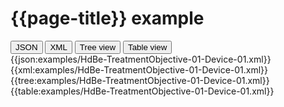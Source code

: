 # {{page-title}} example

<div>
  <div class="tab">
     <button class="tablinks active" onclick="openTab(event, 'JSON')">JSON</button>
     <button class="tablinks" onclick="openTab(event, 'XML')">XML</button>
     <button class="tablinks" onclick="openTab(event, 'Tree view')">Tree view</button>
     <button class="tablinks" onclick="openTab(event, 'Table view')">Table view</button>   
  </div>

  <div id="JSON" class="tabcontent" style="display:block">
      {{json:examples/HdBe-TreatmentObjective-01-Device-01.xml}}
  </div>
  <div id="XML" class="tabcontent">
      {{xml:examples/HdBe-TreatmentObjective-01-Device-01.xml}}
  </div>
  <div id="Tree view" class="tabcontent">
      {{tree:examples/HdBe-TreatmentObjective-01-Device-01.xml}}
  </div>
  <div id="Table view" class="tabcontent">
      {{table:examples/HdBe-TreatmentObjective-01-Device-01.xml}}
  </div>

</div>
